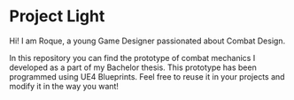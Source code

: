 # Project Light
Hi! I am Roque, a young Game Designer passionated about Combat Design.

In this repository you can find the prototype of combat mechanics I developed as a part of my Bachelor thesis. 
This prototype has been programmed using UE4 Blueprints.
Feel free to reuse it in your projects and modify it in the way you want!
